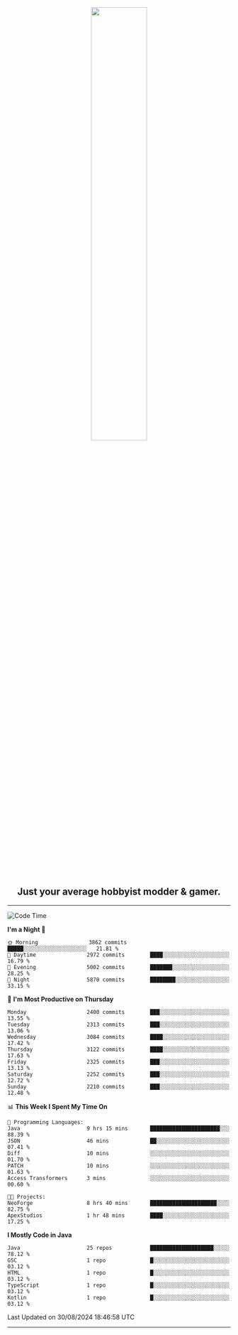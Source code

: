 <div align="center">
  <a href="https://apexmodder.xyz/"><img width="50%" height="50%" src="https://i.imgur.com/pc4HkGz.png"></a>
</div>
<h2 align="center">Just your average hobbyist modder & gamer.</h2>

---

<!--START_SECTION:waka-->
![Code Time](http://img.shields.io/badge/Code%20Time-1%2C384%20hrs%2013%20mins-blue)

**I'm a Night 🦉** 

```text
🌞 Morning                3862 commits        █████░░░░░░░░░░░░░░░░░░░░   21.81 % 
🌆 Daytime                2972 commits        ████░░░░░░░░░░░░░░░░░░░░░   16.79 % 
🌃 Evening                5002 commits        ███████░░░░░░░░░░░░░░░░░░   28.25 % 
🌙 Night                  5870 commits        ████████░░░░░░░░░░░░░░░░░   33.15 % 
```
📅 **I'm Most Productive on Thursday** 

```text
Monday                   2400 commits        ███░░░░░░░░░░░░░░░░░░░░░░   13.55 % 
Tuesday                  2313 commits        ███░░░░░░░░░░░░░░░░░░░░░░   13.06 % 
Wednesday                3084 commits        ████░░░░░░░░░░░░░░░░░░░░░   17.42 % 
Thursday                 3122 commits        ████░░░░░░░░░░░░░░░░░░░░░   17.63 % 
Friday                   2325 commits        ███░░░░░░░░░░░░░░░░░░░░░░   13.13 % 
Saturday                 2252 commits        ███░░░░░░░░░░░░░░░░░░░░░░   12.72 % 
Sunday                   2210 commits        ███░░░░░░░░░░░░░░░░░░░░░░   12.48 % 
```


📊 **This Week I Spent My Time On** 

```text
💬 Programming Languages: 
Java                     9 hrs 15 mins       ██████████████████████░░░   88.39 % 
JSON                     46 mins             ██░░░░░░░░░░░░░░░░░░░░░░░   07.41 % 
Diff                     10 mins             ░░░░░░░░░░░░░░░░░░░░░░░░░   01.70 % 
PATCH                    10 mins             ░░░░░░░░░░░░░░░░░░░░░░░░░   01.63 % 
Access Transformers      3 mins              ░░░░░░░░░░░░░░░░░░░░░░░░░   00.60 % 

🐱‍💻 Projects: 
NeoForge                 8 hrs 40 mins       █████████████████████░░░░   82.75 % 
ApexStudios              1 hr 48 mins        ████░░░░░░░░░░░░░░░░░░░░░   17.25 % 
```

**I Mostly Code in Java** 

```text
Java                     25 repos            ████████████████████░░░░░   78.12 % 
GSC                      1 repo              █░░░░░░░░░░░░░░░░░░░░░░░░   03.12 % 
HTML                     1 repo              █░░░░░░░░░░░░░░░░░░░░░░░░   03.12 % 
TypeScript               1 repo              █░░░░░░░░░░░░░░░░░░░░░░░░   03.12 % 
Kotlin                   1 repo              █░░░░░░░░░░░░░░░░░░░░░░░░   03.12 % 
```




 Last Updated on 30/08/2024 18:46:58 UTC
<!--END_SECTION:waka-->

---
